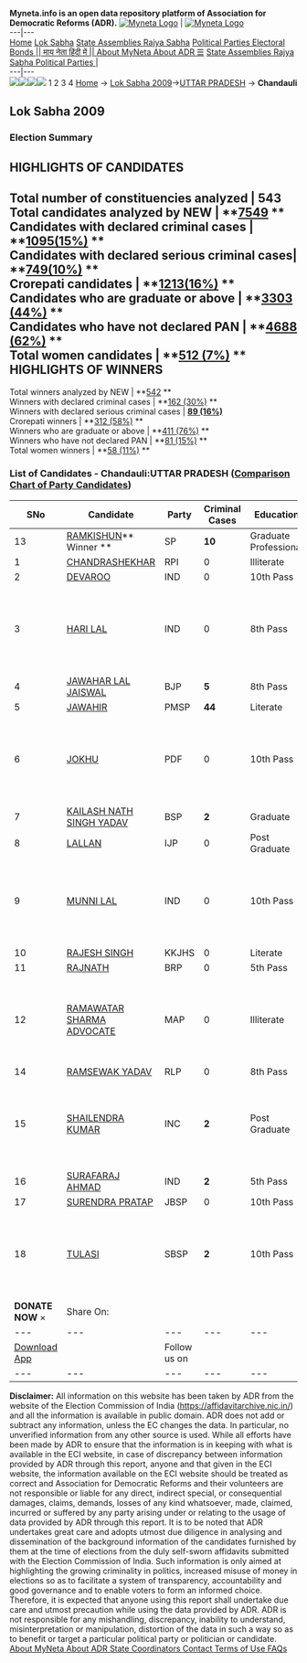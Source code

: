 **Myneta.info is an open data repository platform of Association for Democratic Reforms (ADR).**
[![Myneta Logo](https://www.myneta.info/lib/img/myneta-logo.png)](https://www.myneta.info/) | [![Myneta Logo](https://www.myneta.info/lib/img/adr-logo.png)](https://adrindia.org)  
---|---  
[Home](https://www.myneta.info/) [Lok Sabha](https://www.myneta.info/#ls "Lok Sabha") [ State Assemblies ](https://www.myneta.info/#sa "State Assemblies") [Rajya Sabha](https://www.myneta.info/#rs "Rajya Sabha") [Political Parties ](https://www.myneta.info/party "Political Parties") [ Electoral Bonds ](https://www.myneta.info/electoral_bonds "Electoral Bonds") [ || माय नेता हिंदी में || ](https://translate.google.co.in/translate?prev=hp&hl=en&js=y&u=www.myneta.info&sl=en&tl=hi&history_state0=) [ About MyNeta ](https://adrindia.org/content/about-myneta) [ About ADR ](https://adrindia.org/about-adr/who-we-are) [☰](javascript:void\(0\))
[ State Assemblies ](https://www.myneta.info/#sa "State Assemblies") [ Rajya Sabha ](https://www.myneta.info/#rs "Rajya Sabha") [ Political Parties ](https://www.myneta.info/party "Political Parties")
|   
---|---  
![](https://www.myneta.info/lib/img/banner/banner-1.png)![](https://www.myneta.info/lib/img/banner/banner-2.png)![](https://www.myneta.info/lib/img/banner/banner-3.png)![](https://www.myneta.info/lib/img/banner/banner-4.png)
1  2  3  4 
[Home](https://www.myneta.info/) → [Lok Sabha 2009](https://www.myneta.info/ls2009/)→[UTTAR PRADESH](https://www.myneta.info/ls2009/index.php?action=show_constituencies&state_id=24) → **Chandauli**
### 
## Lok Sabha 2009
###  Election Summary 
HIGHLIGHTS OF CANDIDATES  
---  
Total number of constituencies analyzed |  543   
Total candidates analyzed by NEW | **[7549](https://www.myneta.info/ls2009/index.php?action=summary&subAction=candidates_analyzed&sort=candidate#summary) **  
Candidates with declared criminal cases | **[1095(15%)](https://www.myneta.info/ls2009/index.php?action=summary&subAction=crime&sort=candidate#summary) **  
Candidates with declared serious criminal cases| **[749(10%)](https://www.myneta.info/ls2009/index.php?action=summary&subAction=serious_crime&sort=candidate#summary) **  
Crorepati candidates | **[1213(16%)](https://www.myneta.info/ls2009/index.php?action=summary&subAction=crorepati&sort=candidate#summary) **  
Candidates who are graduate or above | **[3303 (44%)](https://www.myneta.info/ls2009/index.php?action=summary&subAction=education&sort=candidate#summary) **  
Candidates who have not declared PAN | **[4688 (62%)](https://www.myneta.info/ls2009/index.php?action=summary&subAction=without_pan&sort=candidate#summary) **  
Total women candidates | **[512 (7%)](https://www.myneta.info/ls2009/index.php?action=summary&subAction=women_candidate&sort=candidate#summary) **  
HIGHLIGHTS OF WINNERS  
---  
Total winners analyzed by NEW | **[542](https://www.myneta.info/ls2009/index.php?action=summary&subAction=winner_analyzed&sort=candidate#summary) **  
Winners with declared criminal cases | **[162 (30%)](https://www.myneta.info/ls2009/index.php?action=summary&subAction=winner_crime&sort=candidate#summary) **  
Winners with declared serious criminal cases | **[89 (16%)](https://www.myneta.info/ls2009/index.php?action=summary&subAction=winner_serious_crime&sort=candidate#summary)**  
Crorepati winners | **[312 (58%)](https://www.myneta.info/ls2009/index.php?action=summary&subAction=winner_crorepati&sort=candidate#summary) **  
Winners who are graduate or above | **[411 (76%)](https://www.myneta.info/ls2009/index.php?action=summary&subAction=winner_education&sort=candidate#summary) **  
Winners who have not declared PAN | **[81 (15%)](https://www.myneta.info/ls2009/index.php?action=summary&subAction=winner_without_pan&sort=candidate#summary) **  
Total women winners | **[58 (11%)](https://www.myneta.info/ls2009/index.php?action=summary&subAction=winner_women&sort=candidate#summary) **  
### List of Candidates - Chandauli:UTTAR PRADESH ([Comparison Chart of Party Candidates](https://www.myneta.info/ls2009/comparisonchart.php?constituency_id=102))
SNo | Candidate| Party| Criminal Cases| Education| Age| Total Assets| Liabilities  
---|---|---|---|---|---|---|---  
13  | [RAMKISHUN](https://www.myneta.info/ls2009/candidate.php?candidate_id=1868)** Winner ** | SP | **10** | Graduate Professional| 51 | Rs 46,72,785 ~ 46 Lacs+ | Rs 0 ~   
1  | [CHANDRASHEKHAR](https://www.myneta.info/ls2009/candidate.php?candidate_id=1870) | RPI | 0 | Illiterate| 34 | Rs 3,20,000 ~ 3 Lacs+ | Rs 0 ~   
2  | [DEVAROO](https://www.myneta.info/ls2009/candidate.php?candidate_id=1880) | IND | 0 | 10th Pass| 40 | Nil | Rs 0 ~   
3  | [HARI LAL](https://www.myneta.info/ls2009/candidate.php?candidate_id=1883) | IND | 0 | 8th Pass| 52 | ![](https://myneta.info/image_v2.php?myneta_folder=ls2009&candidate_id=1883&col=ta) | ![](https://myneta.info/image_v2.php?myneta_folder=ls2009&candidate_id=1883&col=lia)  
4  | [JAWAHAR LAL JAISWAL](https://www.myneta.info/ls2009/candidate.php?candidate_id=1867) | BJP | **5** | 8th Pass| 51 | Rs 33,85,38,317 ~ 33 Crore+ | Rs 2,04,11,270 ~ 2 Crore+  
5  | [JAWAHIR](https://www.myneta.info/ls2009/candidate.php?candidate_id=1871) | PMSP | **44** | Literate| 48 | Rs 90,000 ~ 90 Thou+ | Rs 0 ~   
6  | [JOKHU](https://www.myneta.info/ls2009/candidate.php?candidate_id=1872) | PDF | 0 | 10th Pass| 45 | ![](https://myneta.info/image_v2.php?myneta_folder=ls2009&candidate_id=1872&col=ta) | ![](https://myneta.info/image_v2.php?myneta_folder=ls2009&candidate_id=1872&col=lia)  
7  | [KAILASH NATH SINGH YADAV](https://www.myneta.info/ls2009/candidate.php?candidate_id=1866) | BSP | **2** | Graduate| 46 | Rs 3,69,04,540 ~ 3 Crore+ | Rs 1,94,190 ~ 1 Lacs+  
8  | [LALLAN](https://www.myneta.info/ls2009/candidate.php?candidate_id=1878) | IJP | 0 | Post Graduate| 49 | Rs 16,36,300 ~ 16 Lacs+ | Rs 2,61,000 ~ 2 Lacs+  
9  | [MUNNI LAL](https://www.myneta.info/ls2009/candidate.php?candidate_id=1881) | IND | 0 | 10th Pass| 66 | ![](https://myneta.info/image_v2.php?myneta_folder=ls2009&candidate_id=1881&col=ta) | ![](https://myneta.info/image_v2.php?myneta_folder=ls2009&candidate_id=1881&col=lia)  
10  | [RAJESH SINGH](https://www.myneta.info/ls2009/candidate.php?candidate_id=1875) | KKJHS | 0 | Literate| 27 | Rs 3,00,000 ~ 3 Lacs+ | Rs 60,000 ~ 60 Thou+  
11  | [RAJNATH](https://www.myneta.info/ls2009/candidate.php?candidate_id=1874) | BRP | 0 | 5th Pass| 35 | Rs 1,84,500 ~ 1 Lacs+ | Rs 0 ~   
12  | [RAMAWATAR SHARMA ADVOCATE](https://www.myneta.info/ls2009/candidate.php?candidate_id=1876) | MAP | 0 | Illiterate| 38 | ![](https://myneta.info/image_v2.php?myneta_folder=ls2009&candidate_id=1876&col=ta) | ![](https://myneta.info/image_v2.php?myneta_folder=ls2009&candidate_id=1876&col=lia)  
14  | [RAMSEWAK YADAV](https://www.myneta.info/ls2009/candidate.php?candidate_id=1877) | RLP | 0 | 8th Pass| 46 | Rs 1,56,000 ~ 1 Lacs+ | Rs 0 ~   
15  | [SHAILENDRA KUMAR](https://www.myneta.info/ls2009/candidate.php?candidate_id=1869) | INC | **2** | Post Graduate| 40 | ![](https://myneta.info/image_v2.php?myneta_folder=ls2009&candidate_id=1869&col=ta) | ![](https://myneta.info/image_v2.php?myneta_folder=ls2009&candidate_id=1869&col=lia)  
16  | [SURAFARAJ AHMAD](https://www.myneta.info/ls2009/candidate.php?candidate_id=1882) | IND | **2** | 5th Pass| 29 | Rs 2,80,000 ~ 2 Lacs+ | Rs 0 ~   
17  | [SURENDRA PRATAP](https://www.myneta.info/ls2009/candidate.php?candidate_id=1879) | JBSP | 0 | 10th Pass| 36 | Rs 10,72,615 ~ 10 Lacs+ | Rs 0 ~   
18  | [TULASI](https://www.myneta.info/ls2009/candidate.php?candidate_id=1873) | SBSP | **2** | 10th Pass| 42 | ![](https://myneta.info/image_v2.php?myneta_folder=ls2009&candidate_id=1873&col=ta) | ![](https://myneta.info/image_v2.php?myneta_folder=ls2009&candidate_id=1873&col=lia)  
|  **DONATE NOW** × |  Share On:  | [](https://api.whatsapp.com/send?text=https%3A%2F%2Fmyneta.info%2Fpunjab2022%2Findex.php%3Faction%3Dshow_constituencies%26state_id%3D19) | [](https://www.facebook.com/sharer/sharer.php?u=https%3A%2F%2Fmyneta.info%2Fpunjab2022%2Findex.php%3Faction%3Dshow_constituencies%26state_id%3D19) | [](https://twitter.com/share?url=https%3A%2F%2Fmyneta.info%2Fpunjab2022%2Findex.php%3Faction%3Dshow_constituencies%26state_id%3D19)  
---|---|---|---|---  
| [ Download App ](https://play.google.com/store/apps/details?id=com.webrosoft.myneta1&pcampaignid=pcampaignidMKT-Other-global-all-co-prtnr-py-PartBadge-Mar2515-1) | [](https://play.google.com/store/apps/details?id=com.webrosoft.myneta1&pcampaignid=pcampaignidMKT-Other-global-all-co-prtnr-py-PartBadge-Mar2515-1) |  Follow us on  | [](https://www.facebook.com/adrindia.org/) | [](https://twitter.com/adrspeaks) | [](https://groups.google.com/g/national-election-watch?hl=en&pli=1) | [](https://www.instagram.com/adrspeaks/) | [](https://www.youtube.com/user/adrspeaks) | [](https://sharechat.com/profile/adrspeaks)  
---|---|---|---|---|---|---|---|---  
**Disclaimer:** All information on this website has been taken by ADR from the website of the Election Commission of India (https://affidavitarchive.nic.in/) and all the information is available in public domain. ADR does not add or subtract any information, unless the EC changes the data. In particular, no unverified information from any other source is used. While all efforts have been made by ADR to ensure that the information is in keeping with what is available in the ECI website, in case of discrepancy between information provided by ADR through this report, anyone and that given in the ECI website, the information available on the ECI website should be treated as correct and Association for Democratic Reforms and their volunteers are not responsible or liable for any direct, indirect special, or consequential damages, claims, demands, losses of any kind whatsoever, made, claimed, incurred or suffered by any party arising under or relating to the usage of data provided by ADR through this report. It is to be noted that ADR undertakes great care and adopts utmost due diligence in analysing and dissemination of the background information of the candidates furnished by them at the time of elections from the duly self-sworn affidavits submitted with the Election Commission of India. Such information is only aimed at highlighting the growing criminality in politics, increased misuse of money in elections so as to facilitate a system of transparency, accountability and good governance and to enable voters to form an informed choice. Therefore, it is expected that anyone using this report shall undertake due care and utmost precaution while using the data provided by ADR. ADR is not responsible for any mishandling, discrepancy, inability to understand, misinterpretation or manipulation, distortion of the data in such a way so as to benefit or target a particular political party or politician or candidate. 
[ About MyNeta ](https://adrindia.org/content/about-myneta) [ About ADR ](https://adrindia.org/about-adr/who-we-are) [ State Coordinators ](https://adrindia.org/about-adr/state-coordinators) [ Contact ](https://adrindia.org/contact-us) [ Terms of Use ](https://adrindia.org/content/adr-terms-use) [ FAQs ](https://adrindia.org/content/faqs)
